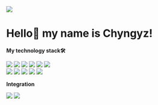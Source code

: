 <div align-center>
  <img src='https://steamuserimages-a.akamaihd.net/ugc/1011527815303113550/E0D41E6A8172398D61972B5B6F1FF09FA59BD32A/?imw=512&amp;&amp;ima=fit&amp;impolicy=Letterbox&amp;imcolor=%23000000&amp;letterbox=false'/>

 <h1>Hello👋 my name is Chyngyz!</h1>



  
 <p><strong>My technology stack🛠</strong></p>
<div>
 <img src="https://img.shields.io/badge/HTML-black?style=for-the-badge&logo=HTML5&logoColor=ЦВЕТ ЛОГОТИПА"/>
 <img src="https://img.shields.io/badge/CSS-black?style=for-the-badge&logo=CSS3&logoColor=blue"/>
 <img src="https://img.shields.io/badge/JavaScript-black?style=for-the-badge&logo=JavaScript&logoColor=yellow"/>
 <img src="https://img.shields.io/badge/React-black?style=for-the-badge&logo=React&logoColor=blue"/>
 <img src="https://img.shields.io/badge/Vercel-black?style=for-the-badge&logo=Vercel&logoColor=white"/>
 <img src="https://img.shields.io/badge/Firebase-black?style=for-the-badge&logo=Firebase&logoColor=DD2C00"/>
 </div>
<div>
  <img src="https://img.shields.io/badge/Ant Design-black?style=for-the-badge&logo=Ant Design&logoColor=0170FE"/>
  <img src="https://img.shields.io/badge/Tailwind-black?style=for-the-badge&logo=Tailwind CSS&logoColor=blue"/> 
  <img src="https://img.shields.io/badge/Sass-black?style=for-the-badge&logo=Sass&logoColor=#CC6699"/>
  <img src="https://img.shields.io/badge/Redux Toolkit-black?style=for-the-badge&logo=Redux&logoColor=764ABC"/> 
  <img src="https://img.shields.io/badge/Visual Studio Code-black?style=for-the-badge&logo=&logoColor=blue"/>
</div>

  <p><strong>Integration</strong></p>  <a href='https://t.me/Chykyyyy'><img src="https://img.shields.io/badge/Telegram-black?style=for-the-badge&logo=Telegram&logoColor=ЦВЕТ ЛОГОТИПА"/></a>  <a href='https://steamcommunity.com/profiles/76561199712243874/'><img src="https://img.shields.io/badge/Steam-black?style=for-the-badge&logo=Steam&logoColor=white"/></a>



